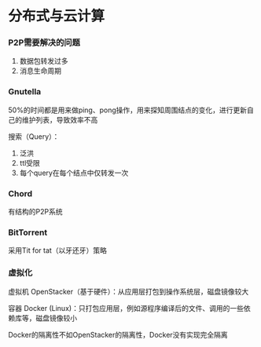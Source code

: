 # 分布式与云计算

### P2P需要解决的问题

1. 数据包转发过多
2. 消息生命周期

### Gnutella

50%的时间都是用来做ping、pong操作，用来探知周围结点的变化，进行更新自己的维护列表，导致效率不高

搜索（Query）：

1. 泛洪
2. ttl受限
3. 每个query在每个结点中仅转发一次

### Chord

有结构的P2P系统

### BitTorrent

采用Tit for tat（以牙还牙）策略

### 虚拟化

虚拟机 OpenStacker（基于硬件）：从应用层打包到操作系统层，磁盘镜像较大

容器 Docker (Linux)：只打包应用层，例如源程序编译后的文件、调用的一些依赖库等，磁盘镜像较小

Docker的隔离性不如OpenStacker的隔离性，Docker没有实现完全隔离

